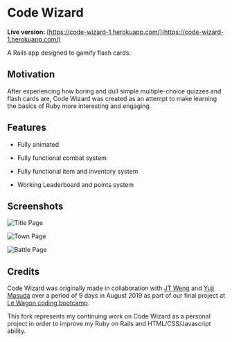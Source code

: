 # Code Wizard

**Live version:** [https://code-wizard-1.herokuapp.com/](https://code-wizard-1.herokuapp.com/)

A Rails app designed to gamify flash cards.

## Motivation
After experiencing how boring and dull simple multiple-choice quizzes and flash cards are, Code Wizard was created as an attempt to make learning the basics of Ruby more interesting and engaging.

## Features
- Fully animated

- Fully functional combat system

- Fully functional item and inventory system

- Working Leaderboard and points system

## Screenshots
![Title Page](https://i.imgur.com/io4fWij.jpg)

![Town Page](https://i.imgur.com/LJs1QrE.jpg)

![Battle Page](https://i.imgur.com/ihVg6Jb.png)

## Credits
Code Wizard was originally made in collaboration with [JT Weng](https://github.com/wengair/) and [Yuji Masuda](https://github.com/yujimsd) over a period of 9 days in August 2019 as part of our final project at [Le Wagon coding bootcamp](https://www.lewagon.com/).

This fork represents my continuing work on Code Wizard as a personal project in order to improve my Ruby on Rails and HTML/CSS/Javascript ability.


